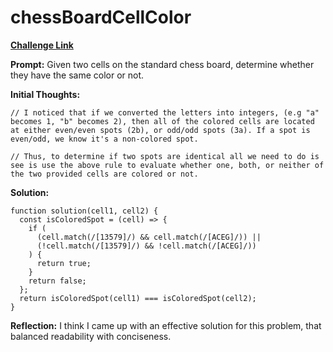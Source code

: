 # chessBoardCellColor

[**Challenge Link**](https://app.codesignal.com/arcade/intro/level-6/t97bpjfrMDZH8GJhi)

**Prompt:** Given two cells on the standard chess board, determine whether they have the same color or not.

**Initial Thoughts:**

```
// I noticed that if we converted the letters into integers, (e.g "a" becomes 1, "b" becomes 2), then all of the colored cells are located at either even/even spots (2b), or odd/odd spots (3a). If a spot is even/odd, we know it's a non-colored spot.

// Thus, to determine if two spots are identical all we need to do is see is use the above rule to evaluate whether one, both, or neither of the two provided cells are colored or not.
```

**Solution:**

```
function solution(cell1, cell2) {
  const isColoredSpot = (cell) => {
    if (
      (cell.match(/[13579]/) && cell.match(/[ACEG]/)) ||
      (!cell.match(/[13579]/) && !cell.match(/[ACEG]/))
    ) {
      return true;
    }
    return false;
  };
  return isColoredSpot(cell1) === isColoredSpot(cell2);
}
```

**Reflection:** I think I came up with an effective solution for this problem, that balanced readability with conciseness.
